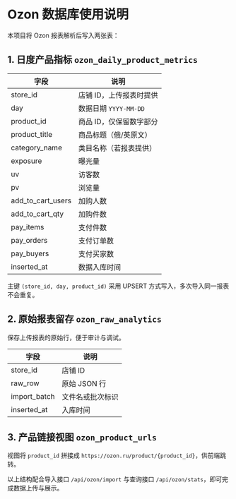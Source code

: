 # Ozon 数据库使用说明

本项目将 Ozon 报表解析后写入两张表：

## 1. 日度产品指标 `ozon_daily_product_metrics`

| 字段 | 说明 |
| --- | --- |
| store_id | 店铺 ID，上传报表时提供 |
| day | 数据日期 `YYYY-MM-DD` |
| product_id | 商品 ID，仅保留数字部分 |
| product_title | 商品标题（俄/英原文） |
| category_name | 类目名称（若报表提供） |
| exposure | 曝光量 |
| uv | 访客数 |
| pv | 浏览量 |
| add_to_cart_users | 加购人数 |
| add_to_cart_qty | 加购件数 |
| pay_items | 支付件数 |
| pay_orders | 支付订单数 |
| pay_buyers | 支付买家数 |
| inserted_at | 数据入库时间 |

主键 `(store_id, day, product_id)` 采用 UPSERT 方式写入，多次导入同一报表不会重复。

## 2. 原始报表留存 `ozon_raw_analytics`

保存上传报表的原始行，便于审计与调试。

| 字段 | 说明 |
| --- | --- |
| store_id | 店铺 ID |
| raw_row | 原始 JSON 行 |
| import_batch | 文件名或批次标识 |
| inserted_at | 入库时间 |

## 3. 产品链接视图 `ozon_product_urls`

视图将 `product_id` 拼接成 `https://ozon.ru/product/{product_id}`，供前端跳转。

以上结构配合导入接口 `/api/ozon/import` 与查询接口 `/api/ozon/stats`，即可完成数据上传与展示。
